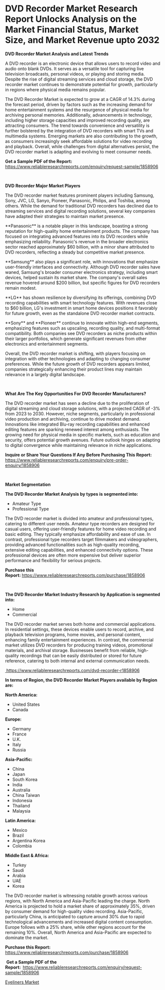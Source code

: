 <p><h1>DVD Recorder Market Research Report Unlocks Analysis on the Market Financial Status, Market Size, and Market Revenue upto 2032</h1></p><p><strong>DVD Recorder Market Analysis and Latest Trends</strong></p>
<p><p>A DVD recorder is an electronic device that allows users to record video and audio onto blank DVDs. It serves as a versatile tool for capturing live television broadcasts, personal videos, or playing and storing media. Despite the rise of digital streaming services and cloud storage, the DVD recorder market continues to demonstrate potential for growth, particularly in regions where physical media remains popular.</p><p>The DVD Recorder Market is expected to grow at a CAGR of 14.3% during the forecast period, driven by factors such as the increasing demand for home entertainment systems and the resurgence of physical media for archiving personal memories. Additionally, advancements in technology, including higher storage capacities and improved recording quality, are attracting consumers. The trend towards convenience and versatility is further bolstered by the integration of DVD recorders with smart TVs and multimedia systems. Emerging markets are also contributing to the growth, as consumers increasingly seek affordable solutions for video recording and playback. Overall, while challenges from digital alternatives persist, the DVD recorder market is adapting and evolving to meet consumer needs.</p></p>
<p><strong>Get a Sample PDF of the Report:&nbsp;</strong> <a href="https://www.reliableresearchreports.com/enquiry/request-sample/1858906?utm_campaign=2203&utm_medium=2&utm_source=Github&utm_content=ia&utm_term=07022025&utm_id=dvd-recorder">https://www.reliableresearchreports.com/enquiry/request-sample/1858906</a></p>
<p>&nbsp;</p>
<p><strong>DVD Recorder Major Market Players</strong></p>
<p><p>The DVD recorder market features prominent players including Samsung, Sony, JVC, LG, Sanyo, Pioneer, Panasonic, Philips, and Toshiba, among others. While the demand for traditional DVD recorders has declined due to streaming services and digital recording solutions, several key companies have adapted their strategies to maintain market presence.</p><p>**Panasonic** is a notable player in this landscape, boasting a strong reputation for high-quality home entertainment products. The company has focused on integrating advanced features into its DVD recorders while emphasizing reliability. Panasonic's revenue in the broader electronics sector reached approximately $60 billion, with a minor share attributed to DVD recorders, reflecting a steady but competitive market presence.</p><p>**Samsung** also plays a significant role, with innovations that emphasize user-friendly interfaces and connectivity. Although DVD recorder sales have waned, Samsung's broader consumer electronics strategy, including smart devices, helped sustain its market share. The company's overall sales revenue hovered around $200 billion, but specific figures for DVD recorders remain modest.</p><p>**LG** has shown resilience by diversifying its offerings, combining DVD recording capabilities with smart technology features. With revenues close to $60 billion, LG's investment in smart home devices positions it favorably for future growth, even as the standalone DVD recorder market contracts.</p><p>**Sony** and **Pioneer** continue to innovate within high-end segments, emphasizing features such as upscaling, recording quality, and multi-format compatibility. Both companies see DVD recorders as niche products within their larger portfolios, which generate significant revenues from other electronics and entertainment segments.</p><p>Overall, the DVD recorder market is shifting, with players focusing on integration with other technologies and adapting to changing consumer preferences. While the future growth of DVD recorders appears limited, companies strategically enhancing their product lines may maintain relevance in a largely digital landscape.</p></p>
<p>&nbsp;</p>
<p><strong>What Are The Key Opportunities For DVD Recorder Manufacturers?</strong></p>
<p><p>The DVD recorder market has seen a decline due to the proliferation of digital streaming and cloud storage solutions, with a projected CAGR of -3% from 2023 to 2030. However, niche segments, particularly in professional video production and archiving, continue to drive modest demand. Innovations like integrated Blu-ray recording capabilities and enhanced editing features are sparking renewed interest among enthusiasts. The growing need for physical media in specific markets, such as education and security, offers potential growth avenues. Future outlook hinges on adapting to digital convergence while maintaining relevance in niche applications.</p></p>
<p><strong>Inquire or Share Your Questions If Any Before Purchasing This Report:</strong> <a href="https://www.reliableresearchreports.com/enquiry/pre-order-enquiry/1858906?utm_campaign=2203&utm_medium=2&utm_source=Github&utm_content=ia&utm_term=07022025&utm_id=dvd-recorder">https://www.reliableresearchreports.com/enquiry/pre-order-enquiry/1858906</a></p>
<p>&nbsp;</p>
<p><strong>Market Segmentation</strong></p>
<p><strong>The DVD Recorder Market Analysis by types is segmented into:</strong></p>
<p><ul><li>Amateur Type</li><li>Professional Type</li></ul></p>
<p><p>The DVD recorder market is divided into amateur and professional types, catering to different user needs. Amateur type recorders are designed for casual users, offering user-friendly features for home video recording and basic editing. They typically emphasize affordability and ease of use. In contrast, professional type recorders target filmmakers and videographers, providing advanced functionalities such as high-quality recording, extensive editing capabilities, and enhanced connectivity options. These professional devices are often more expensive but deliver superior performance and flexibility for serious projects.</p></p>
<p><strong>Purchase this Report:&nbsp;</strong><a href="https://www.reliableresearchreports.com/purchase/1858906?utm_campaign=2203&utm_medium=2&utm_source=Github&utm_content=ia&utm_term=07022025&utm_id=dvd-recorder">https://www.reliableresearchreports.com/purchase/1858906</a></p>
<p>&nbsp;</p>
<p><strong>The DVD Recorder Market Industry Research by Application is segmented into:</strong></p>
<p><ul><li>Home</li><li>Commercial</li></ul></p>
<p><p>The DVD recorder market serves both home and commercial applications. In residential settings, these devices enable users to record, archive, and playback television programs, home movies, and personal content, enhancing family entertainment experiences. In contrast, the commercial market utilizes DVD recorders for producing training videos, promotional materials, and archival storage. Businesses benefit from reliable, high-quality recordings that can be easily distributed or stored for future reference, catering to both internal and external communication needs.</p></p>
<p><a href="https://www.reliableresearchreports.com/dvd-recorder-r1858906?utm_campaign=2203&utm_medium=2&utm_source=Github&utm_content=ia&utm_term=07022025&utm_id=dvd-recorder">&nbsp;https://www.reliableresearchreports.com/dvd-recorder-r1858906</a></p>
<p><strong>In terms of Region, the DVD Recorder Market Players available by Region are:</strong></p>
<p>
    <p> <strong> North America: </strong>
        <ul>
            <li>United States</li>
            <li>Canada</li>
        </ul>
        </p> 
    <p> <strong> Europe: </strong>
        <ul>
            <li>Germany</li>
            <li>France</li>
            <li>U.K.</li>
            <li>Italy</li>
            <li>Russia</li>
        </ul>
        </p> 
    <p> <strong> Asia-Pacific: </strong>
        <ul>
            <li>China</li>
            <li>Japan</li>
            <li>South Korea</li>
            <li>India</li>
            <li>Australia</li>
            <li>China Taiwan</li>
            <li>Indonesia</li>
            <li>Thailand</li>
            <li>Malaysia</li>
        </ul>
        </p> 
    <p> <strong> Latin America: </strong>
        <ul>
            <li>Mexico</li>
            <li>Brazil</li>
            <li>Argentina Korea</li>
            <li>Colombia</li>
        </ul>
        </p> 
    <p> <strong> Middle East & Africa: </strong>
        <ul>
            <li>Turkey</li>
            <li>Saudi</li>
            <li>Arabia</li>
            <li>UAE</li>
            <li>Korea</li>
        </ul>
    </p>
    </p>
<p><p>The DVD recorder market is witnessing notable growth across various regions, with North America and Asia-Pacific leading the charge. North America is projected to hold a market share of approximately 35%, driven by consumer demand for high-quality video recording. Asia-Pacific, particularly China, is anticipated to capture around 30% due to rapid technological advancements and increased digital content consumption. Europe follows with a 25% share, while other regions account for the remaining 10%. Overall, North America and Asia-Pacific are expected to dominate the market.</p></p>
<p><strong>Purchase this Report: </strong><a href="https://www.reliableresearchreports.com/purchase/1858906?utm_campaign=2203&utm_medium=2&utm_source=Github&utm_content=ia&utm_term=07022025&utm_id=dvd-recorder">https://www.reliableresearchreports.com/purchase/1858906</a></p>
<p>&nbsp;<strong>Get a Sample PDF of the Report:&nbsp;&nbsp;</strong><a href="https://www.reliableresearchreports.com/enquiry/request-sample/1858906?utm_campaign=2203&utm_medium=2&utm_source=Github&utm_content=ia&utm_term=07022025&utm_id=dvd-recorder">https://www.reliableresearchreports.com/enquiry/request-sample/1858906</a></p>
<p><strong></strong></p>
<p><p><a href="https://github.com/HobertDavis43/Market-Research-Report-List-1/blob/main/eyeliners-market.md?utm_campaign=2203&utm_medium=2&utm_source=Github&utm_content=ia&utm_term=07022025&utm_id=dvd-recorder">Eyeliners Market</a></p></p>